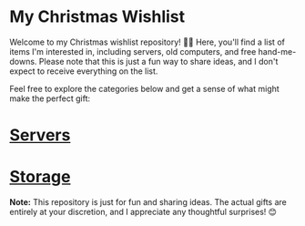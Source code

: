 # My Christmas Wishlist

Welcome to my Christmas wishlist repository! 🎄✨ Here, you'll find a list of items I'm interested in, including servers, old computers, and free hand-me-downs. Please note that this is just a fun way to share ideas, and I don't expect to receive everything on the list.

Feel free to explore the categories below and get a sense of what might make the perfect gift:
# [Servers](/Wishlists/server_wishlist.md)
# [Storage](/Wishlists/storage_wishlist.md)


**Note:** This repository is just for fun and sharing ideas. The actual gifts are entirely at your discretion, and I appreciate any thoughtful surprises! 😊
